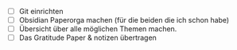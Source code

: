 - [ ] Git einrichten
- [ ] Obsidian Paperorga machen (für die beiden die ich schon habe)
- [ ] Übersicht über alle möglichen Themen machen.
- [ ] Das Gratitude Paper & notizen übertragen